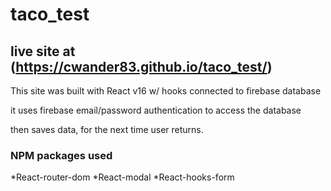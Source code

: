 # taco_test

## live site at (https://cwander83.github.io/taco_test/)

This site was built with React v16 w/ hooks connected to firebase database

it uses firebase email/password authentication to access the database

then saves data, for the next time user returns.

### NPM packages used
*React-router-dom
*React-modal
*React-hooks-form